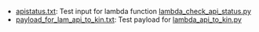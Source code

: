 - [apistatus.txt](https://github.com/lingyielia/411-4-311/blob/master/test/apistatus.txt): Test input for lambda function [lambda_check_api_status.py](https://github.com/lingyielia/411-4-311/blob/master/src/lambda/lambda_check_api_status.py)
- [payload_for_lam_api_to_kin.txt](https://github.com/lingyielia/411-4-311/blob/master/test/payload_for_lam_api_to_kin.txt): Test payload for [lambda_api_to_kin.py](https://github.com/lingyielia/411-4-311/blob/master/src/lambda/lambda_api_to_kin.py)
